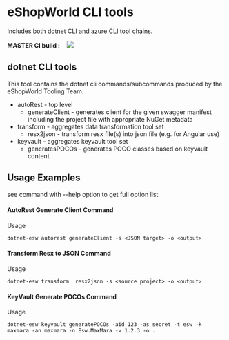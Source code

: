 # eShopWorld CLI tools

Includes both dotnet CLI and azure CLI tool chains.

**MASTER CI build :**&nbsp;&nbsp;&nbsp;
![](https://eshopworld.visualstudio.com/_apis/public/build/definitions/310eec01-7d3c-402e-b179-74a206e8d4e3/13/badge)

## dotnet CLI tools

This tool contains the dotnet cli commands/subcommands produced by the eShopWorld Tooling Team.

* autoRest - top level 
  * generateClient - generates client for the given swagger manifest including the project file with appropriate NuGet metadata
* transform - aggregates data transformation tool set
  * resx2json - transform resx file(s) into json file (e.g. for Angular use)
* keyvault - aggregates keyvault tool set
  * generatesPOCOs - generates POCO classes based on keyvault content


## Usage Examples

see command with --help option to get full option list

#### AutoRest Generate Client Command

Usage

```console
dotnet-esw autorest generateClient -s <JSON target> -o <output>

```

#### Transform Resx to JSON Command

Usage 

```console
dotnet-esw transform  resx2json -s <source project> -o <output>
```

#### KeyVault Generate POCOs Command

Usage 

```console
dotnet-esw keyvault generatePOCOs -aid 123 -as secret -t esw -k maxmara -an maxmara -n Esw.MaxMara -v 1.2.3 -o .
```
